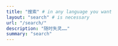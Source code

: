 ```yaml
---
title: "搜索" # in any language you want
layout: "search" # is necessary
url: "/search/"
description: "随时失灵……"
summary: "search"
---
```

